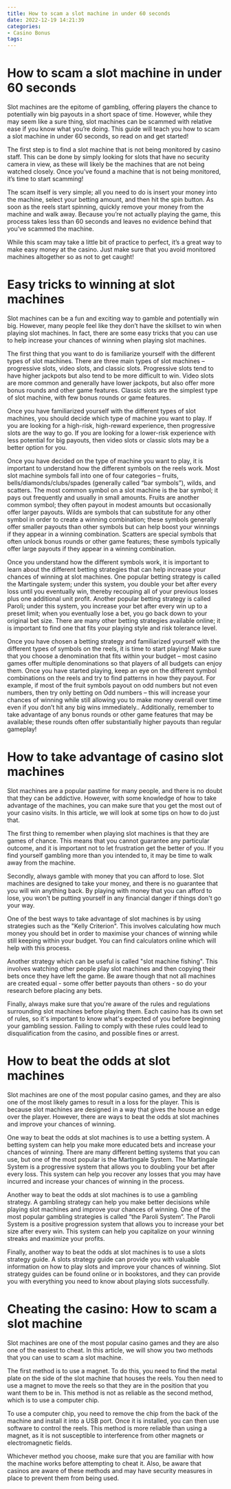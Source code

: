 ```yaml
---
title: How to scam a slot machine in under 60 seconds
date: 2022-12-19 14:21:39
categories:
- Casino Bonus
tags:
---
```



#  How to scam a slot machine in under 60 seconds

Slot machines are the epitome of gambling, offering players the chance to potentially win big payouts in a short space of time. However, while they may seem like a sure thing, slot machines can be scammed with relative ease if you know what you’re doing. This guide will teach you how to scam a slot machine in under 60 seconds, so read on and get started!

The first step is to find a slot machine that is not being monitored by casino staff. This can be done by simply looking for slots that have no security camera in view, as these will likely be the machines that are not being watched closely. Once you’ve found a machine that is not being monitored, it’s time to start scamming!

The scam itself is very simple; all you need to do is insert your money into the machine, select your betting amount, and then hit the spin button. As soon as the reels start spinning, quickly remove your money from the machine and walk away. Because you’re not actually playing the game, this process takes less than 60 seconds and leaves no evidence behind that you’ve scammed the machine.

While this scam may take a little bit of practice to perfect, it’s a great way to make easy money at the casino. Just make sure that you avoid monitored machines altogether so as not to get caught!

#  Easy tricks to winning at slot machines

Slot machines can be a fun and exciting way to gamble and potentially win big. However, many people feel like they don’t have the skillset to win when playing slot machines. In fact, there are some easy tricks that you can use to help increase your chances of winning when playing slot machines.

The first thing that you want to do is familiarize yourself with the different types of slot machines. There are three main types of slot machines – progressive slots, video slots, and classic slots. Progressive slots tend to have higher jackpots but also tend to be more difficult to win. Video slots are more common and generally have lower jackpots, but also offer more bonus rounds and other game features. Classic slots are the simplest type of slot machine, with few bonus rounds or game features.

Once you have familiarized yourself with the different types of slot machines, you should decide which type of machine you want to play. If you are looking for a high-risk, high-reward experience, then progressive slots are the way to go. If you are looking for a lower-risk experience with less potential for big payouts, then video slots or classic slots may be a better option for you.

Once you have decided on the type of machine you want to play, it is important to understand how the different symbols on the reels work. Most slot machine symbols fall into one of four categories – fruits, bells/diamonds/clubs/spades (generally called “bar symbols”), wilds, and scatters. The most common symbol on a slot machine is the bar symbol; it pays out frequently and usually in small amounts. Fruits are another common symbol; they often payout in modest amounts but occasionally offer larger payouts. Wilds are symbols that can substitute for any other symbol in order to create a winning combination; these symbols generally offer smaller payouts than other symbols but can help boost your winnings if they appear in a winning combination. Scatters are special symbols that often unlock bonus rounds or other game features; these symbols typically offer large payouts if they appear in a winning combination.

Once you understand how the different symbols work, it is important to learn about the different betting strategies that can help increase your chances of winning at slot machines. One popular betting strategy is called the Martingale system; under this system, you double your bet after every loss until you eventually win, thereby recouping all of your previous losses plus one additional unit profit. Another popular betting strategy is called Paroli; under this system, you increase your bet after every win up to a preset limit; when you eventually lose a bet, you go back down to your original bet size. There are many other betting strategies available online; it is important to find one that fits your playing style and risk tolerance level.

Once you have chosen a betting strategy and familiarized yourself with the different types of symbols on the reels, it is time to start playing! Make sure that you choose a denomination that fits within your budget – most casino games offer multiple denominations so that players of all budgets can enjoy them. Once you have started playing, keep an eye on the different symbol combinations on the reels and try to find patterns in how they payout. For example, if most of the fruit symbols payout on odd numbers but not even numbers, then try only betting on Odd numbers – this will increase your chances of winning while still allowing you to make money overall over time even if you don’t hit any big wins immediately.. Additionally, remember to take advantage of any bonus rounds or other game features that may be available; these rounds often offer substantially higher payouts than regular gameplay!

#  How to take advantage of casino slot machines

Slot machines are a popular pastime for many people, and there is no doubt that they can be addictive. However, with some knowledge of how to take advantage of the machines, you can make sure that you get the most out of your casino visits. In this article, we will look at some tips on how to do just that.

The first thing to remember when playing slot machines is that they are games of chance. This means that you cannot guarantee any particular outcome, and it is important not to let frustration get the better of you. If you find yourself gambling more than you intended to, it may be time to walk away from the machine.

Secondly, always gamble with money that you can afford to lose. Slot machines are designed to take your money, and there is no guarantee that you will win anything back. By playing with money that you can afford to lose, you won't be putting yourself in any financial danger if things don't go your way.

One of the best ways to take advantage of slot machines is by using strategies such as the "Kelly Criterion". This involves calculating how much money you should bet in order to maximise your chances of winning while still keeping within your budget. You can find calculators online which will help with this process.

Another strategy which can be useful is called "slot machine fishing". This involves watching other people play slot machines and then copying their bets once they have left the game. Be aware though that not all machines are created equal - some offer better payouts than others - so do your research before placing any bets.

Finally, always make sure that you're aware of the rules and regulations surrounding slot machines before playing them. Each casino has its own set of rules, so it's important to know what's expected of you before beginning your gambling session. Failing to comply with these rules could lead to disqualification from the casino, and possible fines or arrest.

#  How to beat the odds at slot machines

Slot machines are one of the most popular casino games, and they are also one of the most likely games to result in a loss for the player. This is because slot machines are designed in a way that gives the house an edge over the player. However, there are ways to beat the odds at slot machines and improve your chances of winning.

One way to beat the odds at slot machines is to use a betting system. A betting system can help you make more educated bets and increase your chances of winning. There are many different betting systems that you can use, but one of the most popular is the Martingale System. The Martingale System is a progressive system that allows you to doubling your bet after every loss. This system can help you recover any losses that you may have incurred and increase your chances of winning in the process.

Another way to beat the odds at slot machines is to use a gambling strategy. A gambling strategy can help you make better decisions while playing slot machines and improve your chances of winning. One of the most popular gambling strategies is called “the Paroli System”. The Paroli System is a positive progression system that allows you to increase your bet size after every win. This system can help you capitalize on your winning streaks and maximize your profits.

 Finally, another way to beat the odds at slot machines is to use a slots strategy guide. A slots strategy guide can provide you with valuable information on how to play slots and improve your chances of winning. Slot strategy guides can be found online or in bookstores, and they can provide you with everything you need to know about playing slots successfully.

#  Cheating the casino: How to scam a slot machine

Slot machines are one of the most popular casino games and they are also one of the easiest to cheat. In this article, we will show you two methods that you can use to scam a slot machine.

The first method is to use a magnet. To do this, you need to find the metal plate on the side of the slot machine that houses the reels. You then need to use a magnet to move the reels so that they are in the position that you want them to be in. This method is not as reliable as the second method, which is to use a computer chip.

To use a computer chip, you need to remove the chip from the back of the machine and install it into a USB port. Once it is installed, you can then use software to control the reels. This method is more reliable than using a magnet, as it is not susceptible to interference from other magnets or electromagnetic fields.

Whichever method you choose, make sure that you are familiar with how the machine works before attempting to cheat it. Also, be aware that casinos are aware of these methods and may have security measures in place to prevent them from being used.